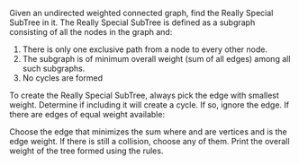 Given an undirected weighted connected graph, find the Really Special SubTree in it. The Really Special SubTree is defined as a subgraph consisting of all the nodes in the graph and:

1. There is only one exclusive path from a node to every other node.
2. The subgraph is of minimum overall weight (sum of all edges) among all such subgraphs.
3. No cycles are formed

To create the Really Special SubTree, always pick the edge with smallest weight. Determine if including it will create a cycle. If so, ignore the edge. If there are edges of equal weight available:

Choose the edge that minimizes the sum  where  and  are vertices and  is the edge weight.
If there is still a collision, choose any of them.
Print the overall weight of the tree formed using the rules.